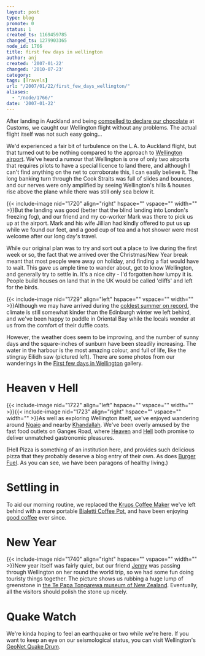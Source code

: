 ```yaml
---
layout: post
type: blog
promote: 0
status: 1
created_ts: 1169459785
changed_ts: 1279903365
node_id: 1766
title: first few days in wellington
author: anj
created: '2007-01-22'
changed: '2010-07-23'
category:
tags: [Travels]
url: "/2007/01/22/first_few_days_wellington/"
aliases:
  - "/node/1766/"
date: '2007-01-22'
---
```

After landing in Auckland and being [compelled to declare our chocolate](http://www.customs.govt.nz/travellers/Arriving+in+New+Zealand/Import+Restrictions/Agricultural+Items.htm) at Customs, we caught our Wellington flight without any problems.  The actual flight itself was not such easy going...
<!--break-->
We'd experienced a fair bit of turbulence on the L.A. to Auckland flight, but that turned out to be nothing compared to the approach to [Wellington airport](http://maps.google.com/maps?f=q&hl=en&q=&ie=UTF8&z=14&ll=-41.32507,174.807587&spn=0.030101,0.086517&t=k&om=1).  We've heard a rumour that Wellington is one of only two airports that requires pilots to have a special licence to land there, and although I can't find anything on the net to corroborate this, I can easily believe it. The long banking turn through the Cook Straits was full of slides and bounces, and our nerves were only amplified by seeing Wellington's hills &amp; houses rise above the plane while there was still only sea below it.

{{< include-image nid="1720" align="right" hspace="" vspace="" width="" >}}But the landing was good (better that the blind landing into London's freezing fog), and our friend and my co-worker Mark was there to pick us up at the airport.  Mark and his wife Jillian had kindly offered to put us up while we found our feet, and a good cup of tea and a hot shower were most welcome after our long day's travel.

While our original plan was to try and sort out a place to live during the first week or so, the fact that we arrived over the Christmas/New Year break meant that most people were away on holiday, and finding a flat would have to wait.  This gave us ample time to wander about, get to know Wellington, and generally try to settle in. It's a nice city - I'd forgotten how lumpy it is.  People build houses on land that in the UK would be called 'cliffs' and left for the birds.

{{< include-image nid="1729" align="left" hspace="" vspace="" width="" >}}Although we may have arrived during the [coldest summer on record](http://www.stuff.co.nz/stuff/dominionpost/3917599a6000.html), the climate is still somewhat kinder than the Edinburgh winter we left behind, and we've been happy to paddle in Oriental Bay while the locals wonder at us from the comfort of their duffle coats.  

However, the weather does seem to be improving, and the number of sunny days and the square-inches of sunburn have been steadily increasing.  The water in the harbour is the most amazing colour, and full of life, like the stingray Eilidh saw (pictured left). There are some photos from our wanderings in the [First few days in Wellington](http://anjackson.net/ibgallery/149) gallery.  

#  Heaven v Hell
{{< include-image nid="1722" align="left" hspace="" vspace="" width="" >}}{{< include-image nid="1723" align="right" hspace="" vspace="" width="" >}}As well as exploring Wellington itself, we've enjoyed wandering around [Ngaio](http://www.ngaio.org.nz/) and nearby [Khandallah](http://en.wikipedia.org/wiki/Khandallah).  We've been overly amused by the fast food outlets on Ganges Road, where [Heaven](http://www.divinepizza.co.nz/) and [Hell](http://www.hell.co.nz/) both promise to deliver unmatched gastronomic pleasures.

(Hell Pizza is something of an institution here, and provides such delicious pizza that they probably deserve a blog entry of their own.  As does [Burger Fuel](http://www.burgerfuel.co.nz). As you can see, we have been paragons of healthy living.)

#  Settling in
To aid our morning routine, we replaced the <a href="http://www.amazon.co.uk/gp/product/B0000C7APZ?ie=UTF8&tag=anjacksonnet-21&linkCode=as2&camp=1634&creative=6738&creativeASIN=B0000C7APZ">Krups Coffee Maker</a> we've left behind with a more portable <a href="http://www.amazon.co.uk/gp/product/B0000AN3QI?ie=UTF8&tag=anjacksonnet-21&linkCode=as2&camp=1634&creative=6738&creativeASIN=B0000AN3QI">Bialetti Coffee Pot</a>, and have been enjoying [good coffee](http://www.illy.com/) ever since.<img src="https://www.assoc-amazon.co.uk/e/ir?t=anjacksonnet-21&l=as2&o=2&a=B0000C7APZ" width="1" height="1" border="0" alt="" style="border:none !important; margin:0px !important;" /><img src="https://www.assoc-amazon.co.uk/e/ir?t=anjacksonnet-21&l=as2&o=2&a=B0000AN3QI" width="1" height="1" border="0" alt="" style="border:none !important; margin:0px !important;" />

#  New Year
{{< include-image nid="1740" align="right" hspace="" vspace="" width="" >}}New year itself was fairly quiet, but our friend [Jenny](http://www.flickr.com/photos/jenny_around_the_world/) was passing through Wellington on her round the world trip, so we had some fun doing touristy things together.  The picture shows us rubbing a huge lump of greenstone in [the Te Papa Tongarewa museum of New Zealand](http://www.tepapa.govt.nz/).  Eventually, all the visitors should polish the stone up nicely.

#  Quake Watch
We're kinda hoping to feel an earthquake or two while we're here.  If you want to keep an eye on our seismological status, you can visit Wellington's [GeoNet Quake Drum](http://www.geonet.org.nz/snzo-drum.html).

